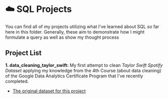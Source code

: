 # ☁️ SQL Projects

You can find all of my projects utilizing what I've learned about SQL so far here in this folder. Generally, these aim to demonstrate how I might formulate a query as well as show my thought process

## Project List

**1. data_cleaning_taylor_swift:** My first attempt to clean *Taylor Swift Spotify Dataset* applying my knowledge from the 4th Course (about data cleaning) of the Google Data Analytics Certificate Program that I've recently completed.
  - [The original dataset for this project](https://www.kaggle.com/datasets/jarredpriester/taylor-swift-spotify-dataset)

